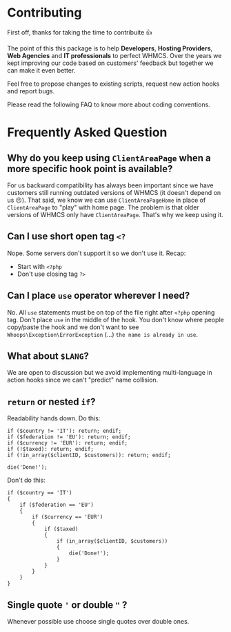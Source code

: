 # Contributing

First off, thanks for taking the time to contribuite 👍

The point of this this package is to help **Developers**, **Hosting Providers**, **Web Agencies** and **IT professionals** to perfect WHMCS. Over the years we kept improving our code based on customers' feedback but together we can make it even better.

Feel free to propose changes to existing scripts, request new action hooks and report bugs.

Please read the following FAQ to know more about coding conventions.

# Frequently Asked Question

## Why do you keep using `ClientAreaPage` when a more specific hook point is available?

For us backward compatibility has always been important since we have customers still running outdated versions of WHMCS (it doesn't depend on us ☹️). That said, we know we can use `ClientAreaPageHome` in place of `ClientAreaPage` to "play" with home page. The problem is that older versions of WHMCS only have `ClientAreaPage`. That's why we keep using it.

## Can I use short open tag `<?`

Nope. Some servers don't support it so we don't use it. Recap:

* Start with `<?php`
* Don't use closing tag `?>`

## Can I place `use` operator wherever I need?

No. All `use` statements must be on top of the file right after `<?php` opening tag. Don't place `use` in the middle of the hook. You don't know where people copy/paste the hook and we don't want to see `Whoops\Exception\ErrorException` (...) `the name is already in use`.

## What about `$LANG`?

We are open to discussion but we avoid implementing multi-language in action hooks since we can't "predict" name collision.

## `return` or nested `if`?

Readability hands down. Do this:

```
if ($country != 'IT'): return; endif;
if ($federation != 'EU'): return; endif;
if ($currency != 'EUR'): return; endif;
if (!$taxed): return; endif;
if (!in_array($clientID, $customers)): return; endif;

die('Done!');
```

Don't do this:

```
if ($country == 'IT')
{
    if ($federation == 'EU')
    {
        if ($currency == 'EUR')
        {
            if ($taxed)
            {
                if (in_array($clientID, $customers))
                {
                    die('Done!');
                }
            }
        }
    }
}
```

## Single quote `'` or double `"` ?

Whenever possible use choose single quotes over double ones.
